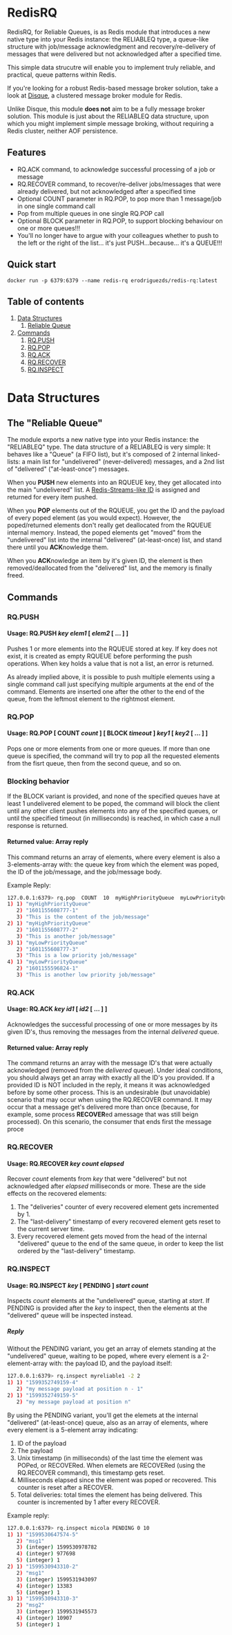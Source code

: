 # RedisRQ 

RedisRQ, for Reliable Queues, is as Redis module that introduces a new native type into your Redis instance: the RELIABLEQ type, a queue-like structure with job/message acknowledgment and recovery/re-delivery of messages that were delivered but not acknowledged after a specified time.

This simple data strucutre will enable you to implement truly reliable, and practical, queue patterns within Redis.

If you're looking for a robust Redis-based message broker solution, take a look at [Disque](https://github.com/antirez/disque-module), a clustered message broker module for Redis.

Unlike Disque, this module **does not** aim to be a fully message broker solution. This module is just about the RELIABLEQ data structure, upon which you might implement simple message broking, without requiring a Redis cluster, neither AOF persistence.

## Features

- RQ.ACK command, to acknowledge successful processing of a job or message
- RQ.RECOVER command, to recover/re-deliver jobs/messages that were already delivered, but not acknowledged after a specified time
- Optional COUNT parameter in RQ.POP, to pop more than 1 message/job in one single command call
- Pop from multiple queues in one single RQ.POP call
- Optional BLOCK parameter in RQ.POP, to support blocking behaviour on one or more queues!!!
- You'll no longer have to argue with your colleagues whether to push to the left or the right of the list... it's just PUSH...because... it's a QUEUE!!!

## Quick start

```
docker run -p 6379:6379 --name redis-rq erodriguezds/redis-rq:latest
```

## Table of contents
1. [Data Structures](#data-structures)
   1. [Reliable Queue](#reliable-queue)
2. [Commands](#commands)
    1. [RQ.PUSH](#rqpush)
    2. [RQ.POP](#rqpop)
    3. [RQ.ACK](#rqack)
    4. [RQ.RECOVER](#rqrecover)
    5. [RQ.INSPECT](#rqinspect)

# Data Structures <a name="data-structures"></a>

## The "Reliable Queue"<a name="reliable-queue"></a>

The module exports a new native type into your Redis instance: the "RELIABLEQ" type. The data structure of a RELIABLEQ is very simple: It behaves like a "Queue" (a FIFO list), but it's composed of 2 internal linked-lists: a main list for "undelivered" (never-delivered) messages, and a 2nd list of "delivered" ("at-least-once") messages.

When you **PUSH** new elements into an RQUEUE key, they get allocated into the main "undelivered" list. A [Redis-Streams-like ID](https://redis.io/topics/streams-intro#entry-ids) is assigned and returned for every item pushed.

When you **POP** elements out of the RQUEUE, you get the ID and the payload of every poped element (as you would expect). However, the poped/returned elements don't really get deallocated from the RQUEUE internal memory. Instead, the poped elements get "moved" from the "undelivered" list into the internal "delivered" (at-least-once) list, and stand there until you **ACK**nowledge them.

When you **ACK**nowledge an item by it's given ID, the element is then removed/deallocated from the "delivered" list, and the memory is finally freed.

## Commands

### RQ.PUSH
#### Usage: RQ.PUSH   *key*   *elem1*  [ *elem2* [ ... ] ]

Pushes 1 or more elements into the RQUEUE stored at key. If key does not exist, it is created as empty RQUEUE before performing the push operations. When key holds a value that is not a list, an error is returned.

As already implied above, it is possible to push multiple elements using a single command call just specifying multiple arguments at the end of the command. Elements are inserted one after the other to the end of the queue, from the leftmost element to the rightmost element.

### RQ.POP
#### Usage: RQ.POP  [ COUNT *count* ]  [ BLOCK  *timeout* ]  *key1*  [ *key2* [ ... ] ]

Pops one or more elements from one or more queues. If more than one queue is specified, the command will try to pop all the requested elements from the fisrt queue, then from the second queue, and so on.

### Blocking behavior

If the BLOCK variant is provided, and none of the specified queues have at least 1 undelivered element to be poped, the command will block the client until any other client pushes elements into any of the specified queues, or until the specified timeout (in milliseconds) is reached, in which case a null response is returned.

#### Returned value: Array reply

This command returns an array of elements, where every element is also a 3-elements-array with: the queue key from which the element was poped, the ID of the job/message, and the job/message body.

Example Reply:
```bash
127.0.0.1:6379> rq.pop  COUNT  10  myHighPriorityQueue  myLowPriorityQueue
1) 1) "myHighPriorityQueue"
   2) "1601155608777-1"
   3) "This is the content of the job/message"
2) 1) "myHighPriorityQueue"
   2) "1601155608777-2"
   3) "This is another job/message"
3) 1) "myLowPriorityQueue"
   2) "1601155608777-3"
   3) "This is a low priority job/message"
4) 1) "myLowPriorityQueue"
   2) "1601155596824-1"
   3) "This is another low priority job/message"
```


### RQ.ACK
#### Usage: RQ.ACK   *key*   *id1*   [  *id2*  [ ... ] ]

Acknowledges the successful processing of one or more messages by its given ID's, thus removing the messages from the internal *delivered* queue.

#### Returned value: Array reply
The command returns an array with the message ID's that were actually acknowledged (removed from the *delivered* queue). Under ideal conditions, you should always get an array with exactly all the ID's you provided. If a provided ID is NOT included in the reply, it means it was acknowledged before by some other process. This is an undesirable (but unavoidable) scenario that may occur when using the RQ.RECOVER command. It may occur that a message get's delivered more than once (because, for example, some process **RECOVER**ed amessage that was still beign processed). On this scenario, the consumer that ends first the message proce

### RQ.RECOVER
#### Usage: RQ.RECOVER   *key*   *count*   *elapsed*
Recover *count* elements from *key* that were "delivered" but not acknowledged after *elapsed* milliseconds or more. These are the side effects on the recovered elements:
1. The "deliveries" counter of every recovered element gets incremented by 1.
2. The "last-delivery" timestamp of every recovered element gets reset to the current server time.
3. Every recovered element gets moved from the head of the internal "delivered" queue to the end of the same queue, in order to keep the list ordered by the "last-delivery" timestamp.

### RQ.INSPECT
#### Usage: RQ.INSPECT   *key*   [ PENDING ]   *start*   *count*

Inspects *count* elements at the "undelivered" queue, starting at *start*.
If PENDING is provided after the *key* to inspect, then the elements at the
"delivered" queue will be inspected instead.

##### Reply
Without the PENDING variant, you get an array of elemets standing at the "undelivered" queue, waiting to be poped, where every element is a 2-element-array with: the payload ID, and the payload itself:

```bash
127.0.0.1:6379> rq.inspect myreliable1 -2 2
1) 1) "1599352749159-4"
   2) "my message payload at position n - 1"
2) 1) "1599352749159-5"
   2) "my message payload at position n"
```

By using the PENDING variant, you'll get the elemets at the internal "delivered" (at-least-once) queue, also as an array of elements, where every element is a 5-element array indicating:
1. ID of the payload
2. The payload
3. Unix timestamp (in milliseconds) of the last time the element was POPed, or RECOVERed. When elemets are RECOVERed (using the RQ.RECOVER command), this timestamp gets reset.
4. Milliseconds elapsed since the element was poped or recovered. This counter is reset after a RECOVER.
5. Total deliveries: total times the element has being delivered. This counter is incremented by 1 after every RECOVER.

Example reply:
```bash
127.0.0.1:6379> rq.inspect micola PENDING 0 10
1) 1) "1599530647574-5"
   2) "msg1"
   3) (integer) 1599530978782
   4) (integer) 977698
   5) (integer) 1
2) 1) "1599530943310-2"
   2) "msg1"
   3) (integer) 1599531943097
   4) (integer) 13383
   5) (integer) 1
3) 1) "1599530943310-3"
   2) "msg2"
   3) (integer) 1599531945573
   4) (integer) 10907
   5) (integer) 1
```
